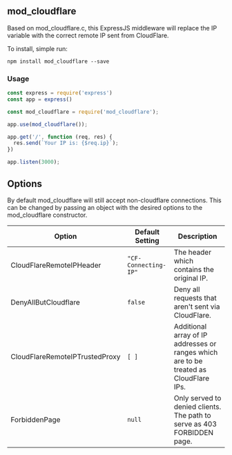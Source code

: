 ## mod_cloudflare ##

Based on mod_cloudflare.c, this ExpressJS middleware will replace the IP variable with the correct remote IP sent from CloudFlare. 


To install, simple run:

    npm install mod_cloudflare --save

### Usage ###

```javascript
const express = require('express')
const app = express()

const mod_cloudflare = require('mod_cloudflare');

app.use(mod_cloudflare());

app.get('/', function (req, res) {
  res.send(`Your IP is: {$req.ip}`);
})

app.listen(3000);
```
## Options ##

By default mod_cloudflare will still accept non-cloudflare connections. This can be changed by passing an object with the desired options to the mod_cloudflare constructor.

Option | Default Setting | Description
------------ | ------------- | ------------- 
CloudFlareRemoteIPHeader | `"CF-Connecting-IP"` | The header which contains the original IP.
DenyAllButCloudflare | `false` | Deny all requests that aren't sent via CloudFlare.
CloudFlareRemoteIPTrustedProxy | `[ ]` | Additional array of IP addresses or ranges which are to be treated as CloudFlare IPs.
ForbiddenPage | `null` | Only served to denied clients. The path to serve as 403 FORBIDDEN page.
